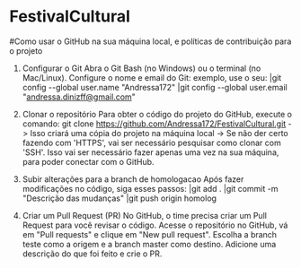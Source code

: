 # FestivalCultural

#Como usar o GitHub na sua máquina local, e políticas de contribuição para o projeto

1) Configurar o Git
  Abra o Git Bash (no Windows) ou o terminal (no Mac/Linux).
  Configure o nome e email do Git:
  exemplo, use o seu:
   |git config --global user.name "Andressa172"
   |git config --global user.email "andressa.dinizff@gmail.com"


3) Clonar o repositório
  Para obter o código do projeto do GitHub, execute o comando:
  git clone https://github.com/Andressa172/FestivalCultural.git 
   -> Isso criará uma cópia do projeto na máquina local
   -> Se não der certo fazendo com 'HTTPS', vai ser necessário pesquisar como clonar com 'SSH'. Isso vai ser necessário fazer apenas uma vez na sua máquina, para poder conectar com o GitHub.

  
5) Subir alterações para a branch de homologacao
  Após fazer modificações no código, siga esses passos:
   |git add .
   |git commit -m "Descrição das mudanças"
   |git push origin homolog

   
6) Criar um Pull Request (PR)
  No GitHub, o time precisa criar um Pull Request para você revisar o código.
  Acesse o repositório no GitHub, vá em "Pull requests" e clique em "New pull request".
  Escolha a branch teste como a origem e a branch master como destino.
  Adicione uma descrição do que foi feito e crie o PR.
